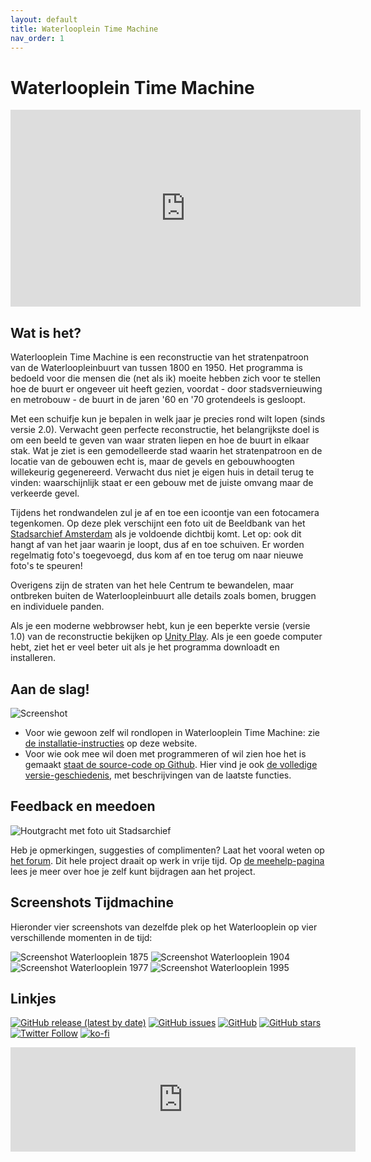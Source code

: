 ```yaml
---
layout: default
title: Waterlooplein Time Machine
nav_order: 1
---
```


# Waterlooplein Time Machine

<iframe width="560" height="315" src="https://www.youtube-nocookie.com/embed/YhV40liBmOY" title="YouTube video player" frameborder="0" allow="accelerometer; autoplay; clipboard-write; encrypted-media; gyroscope; picture-in-picture" allowfullscreen></iframe>

## Wat is het?

Waterlooplein Time Machine is een reconstructie van het stratenpatroon van de Waterloopleinbuurt van tussen 1800 en 1950. Het programma is bedoeld voor die mensen die (net als ik) moeite hebben zich voor te stellen hoe de buurt er ongeveer uit heeft gezien, voordat - door stadsvernieuwing en metrobouw - de buurt in de jaren '60 en '70 grotendeels is gesloopt.

Met een schuifje kun je bepalen in welk jaar je precies rond wilt lopen (sinds versie 2.0). Verwacht geen perfecte reconstructie, het belangrijkste doel is om een beeld te geven van waar straten liepen en hoe de buurt in elkaar stak. Wat je ziet is een gemodelleerde stad waarin het stratenpatroon en de locatie van de gebouwen echt is, maar de gevels en gebouwhoogten willekeurig gegenereerd. Verwacht dus niet je eigen huis in detail terug te vinden: waarschijnlijk staat er een gebouw met de juiste omvang maar de verkeerde gevel.

Tijdens het rondwandelen zul je af en toe een icoontje van een fotocamera tegenkomen. Op deze plek verschijnt een foto uit de Beeldbank van het [Stadsarchief Amsterdam](https://www.amsterdam.nl/stadsarchief) als je voldoende dichtbij komt. Let op: ook dit hangt af van het jaar waarin je loopt, dus af en toe schuiven. Er worden regelmatig foto's toegevoegd, dus kom af en toe terug om naar nieuwe foto's te speuren!

Overigens zijn de straten van het hele Centrum te bewandelen, maar ontbreken buiten de Waterloopleinbuurt alle details zoals bomen, bruggen en individuele panden.

Als je een moderne webbrowser hebt, kun je een beperkte versie (versie 1.0) van de reconstructie bekijken op [Unity Play](https://play.unity.com/mg/other/waterlooplein-3d). Als je een goede computer hebt, ziet het er veel beter uit als je het programma downloadt en installeren.

## Aan de slag!

![Screenshot](images/HG_sun.png "Screenshot van Houtgracht (tegen de zon in)")

- Voor wie gewoon zelf wil rondlopen in Waterlooplein Time Machine: zie [de installatie-instructies](installation.md) op deze website.
 - Voor wie ook mee wil doen met programmeren of wil zien hoe het is gemaakt [staat de source-code op Github](https://github.com/elmarj/waterlooplein-timemachine). Hier vind je ook [de volledige versie-geschiedenis](https://github.com/elmarj/waterlooplein-timemachine/releases), met beschrijvingen van de laatste functies.

## Feedback en meedoen

![Houtgracht met foto uit Stadsarchief](images/HG_photo_1864.png)

Heb je opmerkingen, suggesties of complimenten? Laat het vooral weten op [het forum](https://github.com/elmarj/waterlooplein-timemachine/discussions/51). Dit hele project draait op werk in vrije tijd. Op [de meehelp-pagina](contributing.md) lees je meer over hoe je zelf kunt bijdragen aan het project.

## Screenshots Tijdmachine

Hieronder vier screenshots van dezelfde plek op het Waterlooplein op vier verschillende momenten in de tijd:

![Screenshot Waterlooplein 1875](images/WLP_timetravel_1875.png)
![Screenshot Waterlooplein 1904](images/WLP_timetravel_1904.png)
![Screenshot Waterlooplein 1977](images/WLP_timetravel_1977.png)
![Screenshot Waterlooplein 1995](images/WLP_timetravel_1995.png)

## Linkjes

[![GitHub release (latest by date)](https://img.shields.io/github/v/release/elmarj/waterlooplein-timemachine)](https://github.com/elmarj/waterlooplein-timemachine/releases)
[![GitHub issues](https://img.shields.io/github/issues/elmarj/waterlooplein-timemachine)](https://github.com/elmarj/waterlooplein-timemachine/issues)
[![GitHub](https://img.shields.io/github/license/elmarj/waterlooplein-timemachine)](https://github.com/elmarj/waterlooplein-timemachine/blob/master/COPYING)
[![GitHub stars](https://img.shields.io/github/stars/elmarj/waterlooplein-timemachine?style=social)](https://github.com/elmarj/waterlooplein-timemachine)
[![Twitter Follow](https://img.shields.io/twitter/follow/elmarj?style=social)](https://twitter.com/elmarj)
[![ko-fi](https://www.ko-fi.com/img/githubbutton_sm.svg)](https://ko-fi.com/Y8Y521CCD)

<iframe frameborder="0" src="https://itch.io/embed/1338959?dark=true" width="552" height="167"><a href="https://elmarjansen.itch.io/waterlooplein-3d">Waterlooplein Time Machine by Elmar Jansen</a></iframe>

